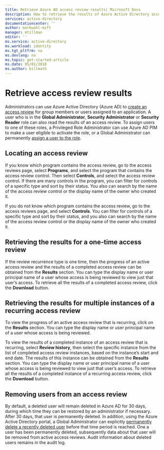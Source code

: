 ```yaml
---
title: Retrieve Azure AD access review results| Microsoft Docs
description: How to retrieve the results of Azure Active Directory access reviews.
services: active-directory
documentationcenter: ''
author: markwahl-msft
manager: mtillman
editor: ''
ms.service: active-directory
ms.workload: identity
ms.tgt_pltfrm: na
ms.devlang: na
ms.topic: get-started-article
ms.date: 05/01/2018
ms.author: billmath
---
```


# Retrieve access review results

Administrators can use Azure Active Directory (Azure AD) to [create an access review](active-directory-azure-ad-controls-create-access-review.md) for group members or users assigned to an application.  A user who is in the **Global Administrator**, **Security Administrator** or **Security Reader** role can also read the results of an access review.  To assign users to one of these roles, a Privileged Role Administrator can use Azure AD PIM to make a user eligible to activate the role, or a Global Administrator can permanently [assign a user to the role](active-directory-users-assign-role-azure-portal.md).

## Locating an access review

If you know which program contains the access review, go to the access reviews page, select **Programs**, and select the program that contains the access review control.  Then select **Controls**, and select the access review control. If there are many controls in the program, you can filter for controls of a specific type and sort by their status. You also can search by the name of the access review control or the display name of the owner who created it. 

If you do not know which program contains the access review, go to the access reviews page, and select **Controls**.  You can filter for controls of a specific type and sort by their status, and you also can search by the name of the access review control or the display name of the owner who created it. 

## Retrieving the results for a one-time access review

If the review recurrence type is one time, then the progress of an active access review and the results of a completed access review can be obtained from the **Results** section.  You can type the display name or user principal name of a user whose access is being reviewed to view just that user’s access.  To retrieve all the results of a completed access review, click the **Download** button.

## Retrieving the results for multiple instances of a recurring access review

To view the progress of an active access review that is recurring, click on the **Results** section.  You can type the display name or user principal name of a user whose access is being reviewed.

To view the results of a completed instance of an access review that is recurring, select **Review history**, then select the specific instance from the list of completed access review instances, based on the instance’s start and end date.   The results of this instance can be obtained from the **Results** section.  You can type the display name or user principal name of a user whose access is being reviewed to view just that user’s access.  To retrieve all the results of a completed instance of a recurring access review, click the **Download** button.


## Removing users from an access review

By default, a deleted user will remain deleted in Azure AD for 30 days, during which time they can be restored by an administrator if necessary.  After 30 days, that user is permanently deleted.  In addition, using the Azure Active Directory portal, a Global Administrator can explicitly [permanently delete a recently deleted user](active-directory-users-restore.md) before that time period is reached.  One a user has been permanently deleted, subsequently data about that user will be removed from active access reviews.  Audit information about deleted users remains in the audit log.



